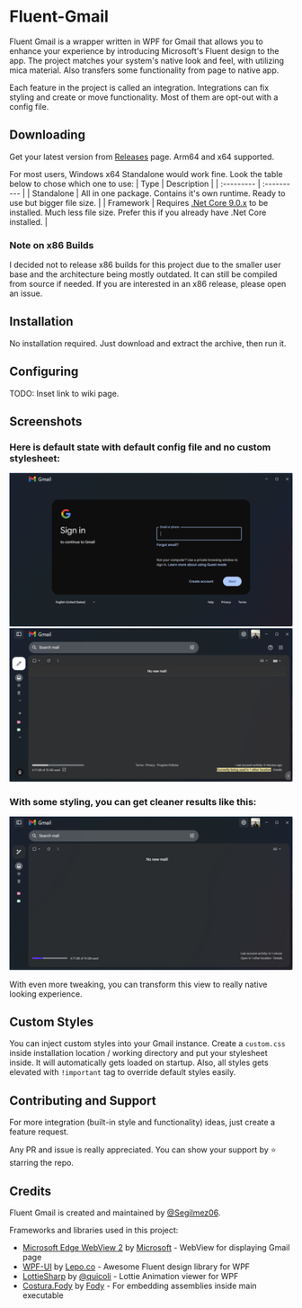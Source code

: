 # Fluent-Gmail
Fluent Gmail is a wrapper written in WPF for Gmail that allows you to enhance your experience by introducing Microsoft's Fluent design to the app. The project matches your system's native look and feel, with utilizing mica material. Also transfers some functionality from page to native app.

Each feature in the project is called an integration. Integrations can fix styling and create or move functionality. Most of them are opt-out with a config file.

## Downloading
Get your latest version from [Releases](https://github.com/Segilmez06/Fluent-Gmail/releases/latest) page. Arm64 and x64 supported.

For most users, Windows x64 Standalone would work fine. Look the table below to chose which one to use:
| Type       | Description |
| :--------- | :---------- |
| Standalone | All in one package. Contains it's own runtime. Ready to use but bigger file size. |
| Framework  | Requires [.Net Core 9.0.x](https://dotnet.microsoft.com/en-us/download/dotnet/9.0) to be installed. Much less file size. Prefer this if you already have .Net Core installed. |

### Note on x86 Builds
I decided not to release x86 builds for this project due to the smaller user base and the architecture being mostly outdated. It can still be compiled from source if needed. If you are interested in an x86 release, please open an issue.

## Installation
No installation required. Just download and extract the archive, then run it.

## Configuring
TODO: Inset link to wiki page.

## Screenshots

### Here is default state with default config file and no custom stylesheet:
![Login page](assets/Login.png)
![Inbox page](assets/Inbox.png)

### With some styling, you can get cleaner results like this:
![Custom style](assets/Custom.png)

With even more tweaking, you can transform this view to really native looking experience.

## Custom Styles
You can inject custom styles into your Gmail instance. Create a `custom.css` inside installation location / working directory and put your stylesheet inside. It will automatically gets loaded on startup. Also, all styles gets elevated with `!important` tag to override default styles easily.

## Contributing and Support

For more integration (built-in style and functionality) ideas, just create a feature request.

Any PR and issue is really appreciated. You can show your support by ⭐ starring the repo.

## Credits

Fluent Gmail is created and maintained by [@Segilmez06](https://github.com/Segilmez06).

Frameworks and libraries used in this project:
- [Microsoft Edge WebView 2](https://learn.microsoft.com/en-us/microsoft-edge/webview2/) by [Microsoft](https://github.com/microsoft) - WebView for displaying Gmail page
- [WPF-UI](https://github.com/lepoco/wpfui) by [Lepo.co](https://github.com/lepoco) - Awesome Fluent design library for WPF
- [LottieSharp](https://github.com/quicoli/LottieSharp) by [@quicoli](https://github.com/quicoli) - Lottie Animation viewer for WPF
- [Costura.Fody](https://github.com/Fody/Costura) by [Fody](https://github.com/Fody) - For embedding assemblies inside main executable